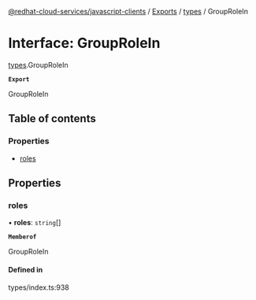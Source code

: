 [@redhat-cloud-services/javascript-clients](../README.md) / [Exports](../modules.md) / [types](../modules/types.md) / GroupRoleIn

# Interface: GroupRoleIn

[types](../modules/types.md).GroupRoleIn

**`Export`**

GroupRoleIn

## Table of contents

### Properties

- [roles](types.GroupRoleIn.md#roles)

## Properties

### roles

• **roles**: `string`[]

**`Memberof`**

GroupRoleIn

#### Defined in

types/index.ts:938
